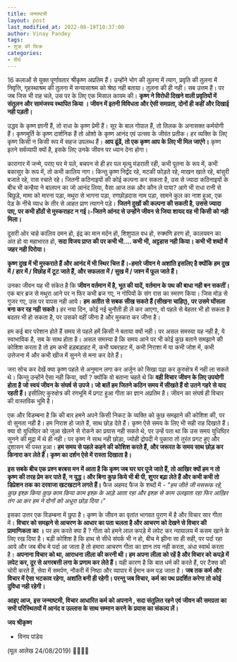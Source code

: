 ```yaml
---
title: जन्माष्टमी
layout: post
last_modified_at: 2022-08-19T10:37:00
author: Vinay Pandey
tags:
- शुक्र की फिक्र
categories:
- दीर्घ
---
```

16 कलाओं से युक्त पूर्णावतार श्रीकृष्ण अप्रतिम हैं। उन्होंने भोग की तुलना में त्याग, प्रवृति की तुलना में निवृत्ति, गृहस्थाश्रम की तुलना में सन्यासाश्रम को श्रेष्ठ नही बताया। तुलना की ही नही। सब उत्तम हैं। पर जब जिस भी राह चले, उस पर के लिए एक मिसाल कायम की। **कृष्ण ने विरोधी दिखने वाली प्रवृतियों में संतुलन और सामंजस्य स्थापित किया । जीवन में इतनी विविधता और ऐसी समग्रता, दोनों ही कहीं और दिखाई नही पड़ती।**

 उद्धव के कृष्ण ज्ञानी हैं, तो राधा के कृष्ण प्रेमी हैं। सूर के बाल गोपाल हैं, तो तिलक के अनासक्त कर्मयोगी हैं।  कृष्णमूर्ति के कृष्ण दार्शनिक हैं तो ओशो के कृष्ण आनंद एवं उत्सव के जीवंत प्रतीक। हर व्यक्ति के लिए कृष्ण किसी न किसी रूप में सहज उपलब्ध हैं। **आप ढूंढें, तो एक कृष्ण आप के लिए भी मिल जाएंगे।** कृष्ण इतने सर्वव्यापी क्यों है, इसके लिए उनके जीवन पर ध्यान देना होगा। 

कारागार में जन्मे, पराए घर मे पले, बचपन से ही हर पल मृत्यु मंडराती रही, कभी पूतना के रूप में, कभी बकासुर के रूप में, तो कभी कालिय नाग। किन्तु कृष्ण निर्द्वंद रहे, मटकी फोड़ते रहे, माखन खाते रहे, बांसुरी बजाते रहे, रास रचाते रहे। जितनी कठिनाइयों की कोई कल्पना कर सकता है, उस से ज्यादा कठिनाइयों के बीच भी कन्हैया ने बालपन का जो आनंद लिया, वैसा आज तक और कौन ले पाया? आगे भी राधा रानी से बिछुड़े, मामा को मारना पड़ा, मथुरा से भागना पड़ा, रणछोड़दास नाम पड़ा, सामने कुल का नाश हुआ, एक पेड़ के नीचे व्याध के तीर से आहत प्राण त्यागने पड़े। **जितने दुखों की कल्पना की सकती है, उससे ज्यादा पाए, पर कभी होंठों से मुस्कराहट न गई।-जितने आंनद से उन्होंने जीवन से जिया शायद वह भी किसी को नही मिला।**

दूसरी ओर चाहे कालिय दमन हो, इंद्र का मान मर्दन हो, शिशुपाल वध हो, रुक्मणि हरण हो, कालयवन का अंत हो या महाभारत हो, **सदा विजय प्राप्त की पर कभी भी.... कभी भी, अट्टहास नही किया। कभी भी शब्दों में जहर नही पिरोया।**

**कृष्ण दुख में भी मुस्कराते हैं और आनंद में भी स्थिर चित्त हैं।-हमारे जीवन मे अशांति इसलिए है क्योंकि हम दुख में / हार में / विछोह में टूट जाते हैं, और सफलता में / सुख में / जश्न में फूल जाते हैं।**

उनका जीवन यह भी संकेत है कि **जीवन वर्तमान में है, भूत की यादें, वर्तमान के पथ की बाधा नही बन सकतीं।** एक बार ब्रज से मथुरा आने पर न फिर कभी ब्रज गए, न गोपियों के संग रास का स्मरण किया। जिस मोड़ से गुजर गए, उस पर वापस नही आये। **हम अतीत से सबक सीख सकते हैं (सीखना चाहिए), पर उसमे घोंसला बना कर रह नही सकते।** हर नया दिन, कोई नई चुनौती ही ले कर आएगा, वो पहले से बेहतर भी हो सकता है बदतर भी हो सकता है, पर उसको वहीं जीना है और मुस्करा कर जीना है। 

हम कई बार परेशान होते हैं समय से पहले हमें किसी ने बताया क्यों नही।  पर असल समस्या यह नही है, ये स्वाभाविक है, सब के साथ होता है। असल समस्या है कि समय आने पर भी कोई कुछ बताने समझाने की कोशिश करता है तो हम कभी हड़बड़ाहट में, कभी घबराहट में, कभी निराशा में या कभी जोश में, कभी उत्तेजना में और कभी खीज में सुनने से मना कर देते हैं। 

जरा सोच कर देखें क्या कृष्ण पहले से अनुमान लगा कर अर्जुन को सिखा पढ़ा कर कुरुक्षेत्र में नही ला सकते थे। किन्तु उन्होंने ऐसा नही किया, क्यों ? क्योंकि वो बताना चहते थे कि **वही विचार जीवन के लिए उपयोगी होता है जो स्वयं जीवन के संघर्ष से उपजे। जो बातें हम जितने कठिन समय में सीखते हैं वो उतने गहरे से याद रहती हैं।** इसीलिए कुरुक्षेत्र की रणभूमि में प्रगट हुआ गीता का ज्ञान अप्रतिम है। जीवन का संघर्ष ही विचार की वास्तविक भूमि है। 

एक और विडम्बना है कि की बार हमने अपने किसी निकट के व्यक्ति को कुछ समझाने की कोशिश की, पर वो सुनता नही है। हम निराश हो जाते हैं, साथ छोड़ देते हैं। कृष्ण ऐसे समय के लिए भी सही राह  दिखाते हैं। क्या वो युधिष्ठिर को जुआ खेलने से रोकने का प्रयास नही सकते थे, पर उन्हें पता था कि उस समय युधिष्ठिर सुनने की मुद्रा में थे ही नही। पर कृष्ण ने साथ नही छोड़ा, ज्योही द्रोपदी ने पुकारा तो तुरंत प्रगट हुए और दुशासन भी पस्त हुआ। **हम  समय से पहले कहने की कोशिश करते हैं, और जरूरत के समय साथ छोड़ कर किनारा कर लेते हैं। कृष्ण का दर्शन ऐसे में रास्ता दिखाता है।**

**इस सबके बीच एक प्रश्न बरबस मन में आता है कि कृष्ण जब घर घर पूजे जाते हैं,  तो आखिर क्यों हम न तो कृष्ण की तरह प्रेम कर पाते हैं, न युद्ध। और बिना कुछ किये भी बी पी, शुगर बढ़ा लेते हैं और कभी कभी तो डिप्रेशन तक का दरवाजा खटखटाने लगते हैं।** फैज अहमद फैज के शब्दों में -
*"हम जीते जी मसरूफ रहे,*
*कुछ इश्क़ किया कुछ काम किया* 
*काम इश्क़ के आड़े आता रहा*
*और इश्क़ से काम उलझता रहा* 
*फिर आख़िर तंग आ कर हम ने*
*दोनों को अधूरा छोड़ दिया।"*

इसका उत्तर एक विडम्बना में छुपा है। कृष्ण के जीवन का वृतांत भागवत पुराण में है और विचार सार गीता में। **विचार को समझने से आचरण के आधार का पता चलता है और आचरण को देखने से विचार की प्रामाणिकता का ।**  पर हम करते क्या हैं ? गीता को हमने लाल कपड़े में लपेट कर न्यायालय में कसम खाने के लिए रख दिया है। बड़ी कोशिश है कि हाथ से सीधे संपर्क भी न हो, बीच मे झीना सा ही सही, पर पर्दा रहा आये और जब  बीच मे पर्दा आ जाता है तो हमारा आचरण गीता का ज्ञान तय नही करता, अंधा स्वार्थ करता है। **अपनाना विचार को था, आराधना लीला की करनी थी। हम अपना लीला को रहें है और विचार को कपड़े में लपेट कर, दूर से अगरबत्ती लगा के प्रणाम कर लेते हैं।** यही कारण है कि बात धर्म की करते हैं, पर टैक्स की चोरी करते हैं, सेवा में समर्पण, नौकरी में निष्ठा और व्यापार में ईमान कम पड़ जाता है। **जब तक कर्म और विचार में ऐसा भटकाव रहेगा, अशांति बनी ही रहेगी। परन्तु जब विचार, कर्म का पथ प्रदर्शित करेगा तो कोई दुविधा नही रहेगी।** 

**आइए आज, इस जन्माष्टमी, विचार आधारित कर्म को अपनाने , सदा संतुलित रहने एवं जीवन की समग्रता का सभी परिस्थितयों में आनंद व उल्लास के साथ सम्मान करने के प्रयास का संकल्प लें।**

**जय श्रीकृष्ण**

- विनय पांडेय

(मूल आलेख 24/08/2019)
🙏🌷🌷🙏


